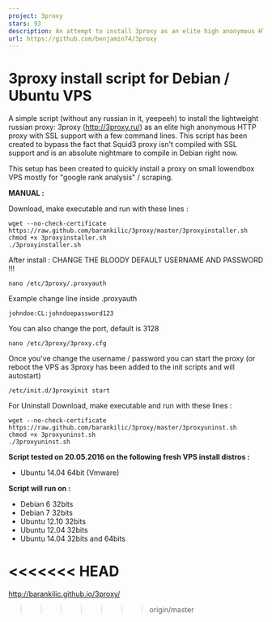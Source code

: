 ```yaml
---
project: 3proxy
stars: 93
description: An attempt to install 3proxy as an elite high anonymous HTTP proxy with SSL support with a few command lines
url: https://github.com/benjamin74/3proxy
---
```


3proxy install script for Debian / Ubuntu VPS
=============================================

A simple script (without any russian in it, yeepeeh) to install the lightweight russian proxy: 3proxy (http://3proxy.ru/) as an elite high anonymous HTTP proxy with SSL support with a few command lines. This script has been created to bypass the fact that Squid3 proxy isn't compiled with SSL support and is an absolute nightmare to compile in Debian right now.

This setup has been created to quickly install a proxy on small lowendbox VPS mostly for "google rank analysis" / scraping.

**MANUAL :**

Download, make executable and run with these lines :

```
wget --no-check-certificate https://raw.github.com/barankilic/3proxy/master/3proxyinstaller.sh
chmod +x 3proxyinstaller.sh
./3proxyinstaller.sh
```

After install : CHANGE THE BLOODY DEFAULT USERNAME AND PASSWORD !!!

```
nano /etc/3proxy/.proxyauth
```

Example change line inside .proxyauth

```
johndoe:CL:johndoepassword123
```

You can also change the port, default is 3128

```
nano /etc/3proxy/3proxy.cfg
```

Once you've change the username / password you can start the proxy (or reboot the VPS as 3proxy has been added to the init scripts and will autostart)

```
/etc/init.d/3proxyinit start
```

For Uninstall Download, make executable and run with these lines :

```
wget --no-check-certificate https://raw.github.com/barankilic/3proxy/master/3proxyuninst.sh
chmod +x 3proxyuninst.sh
./3proxyuninst.sh
```

**Script tested on 20.05.2016 on the following fresh VPS install distros :**

-   Ubuntu 14.04 64bit (Vmware)

**Script will run on :**

-   Debian 6 32bits
-   Debian 7 32bits
-   Ubuntu 12.10 32bits
-   Ubuntu 12.04 32bits
-   Ubuntu 14.04 32bits and 64bits

<<<<<<< HEAD
============

http://barankilic.github.io/3proxy/

> > > > > > > origin/master
